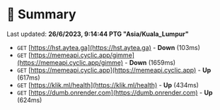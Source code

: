 # 📖 Summary
Last updated: **26/6/2023, 9:14:44 PTG "Asia/Kuala_Lumpur"**

- `GET` [https://hst.aytea.ga](https://hst.aytea.ga) - **Down** (103ms)
- `GET` [https://memeapi.cyclic.app/gimme](https://memeapi.cyclic.app/gimme) - **Down** (1659ms)
- `GET` [https://memeapi.cyclic.app](https://memeapi.cyclic.app) - **Up** (617ms)
- `GET` [https://klik.ml/health](https://klik.ml/health) - **Up** (434ms)
- `GET` [https://dumb.onrender.com](https://dumb.onrender.com) - **Up** (624ms)
